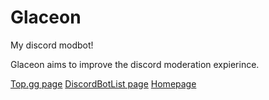 # Glaceon
My discord modbot!

Glaceon aims to improve the discord moderation expierince.  

[Top.gg page](https://top.gg/bot/808149899182342145)    [DiscordBotList page](https://discord.ly/glaceon)    [Homepage](https://randomairborne.dev/glaceon)
